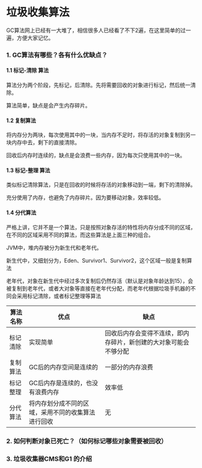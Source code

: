 # 垃圾收集算法

GC算法网上已经有一大堆了，相信很多人已经看了不下2遍，在这里简单的过一遍，方便大家记忆。

### 1. GC算法有哪些？各有什么优缺点？

#### 1.1 标记-清除 算法

算法分为两个阶段，先标记，后清除。先将需要回收的对象进行标记，然后统一清除。

算法简单，缺点是会产生内存碎片。


#### 1.2 复制算法

将内存分为两块，每次使用其中的一块，当内存不足时，将存活的对象复制到另一块内存中去，剩下的直接清除。

回收后内存时连续的，缺点是会浪费一些内存，因为每次只使用其中的一块。

#### 1.3 标记-整理 算法

类似标记清除算法，只是在回收的时候将存活的对象移动到一端，剩下的清除掉。

充分使用了内存，也避免了内存碎片。因为要移动对象，效率较低。


#### 1.4 分代算法
严格上讲，它并不是一个算法，只是按照对象存活的特性将内存分成不同的区域，在不同的区域采用不同的算法，而这些算法是上面三种的组合。

JVM中，堆内存被分为新生代和老年代。

新生代中，又细划分为，Eden、Survivor1、Survivor2，这个区域一般是复制算法

老年代，对象在新生代中经过多次复制后仍然存活（默认是对象年龄达到15），会被复制到老年代，或者大对象等直接在老年代分配，而老年代根据垃圾手机器的不同会采用标记清除，或者标记整理等算法


| 算法名称 | 优点 | 缺点 |
|------|----|----|
| 标记清除 |  实现简单  |  回收后内存会变得不连续，即内存碎片，新创建的大对象可能会不够分配  |
| 复制算法 |  GC后的内存空间是连续的  | 一部分的内存浪费 |
| 标记整理 |  GC后内存是连续的，也没有浪费内存  | 效率低 |
| 分代算法 |  将内存划分成不同的区域，采用不同的收集算法进行回收| 无  |


### 2. 如何判断对象已死亡？（如何标记哪些对象需要被回收）

### 3. 垃圾收集器CMS和G1 的介绍
